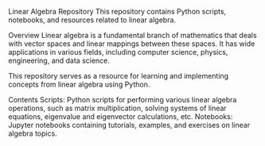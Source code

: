 Linear Algebra Repository
This repository contains Python scripts, notebooks, and resources related to linear algebra.

Overview
Linear algebra is a fundamental branch of mathematics that deals with vector spaces and linear mappings between these spaces. It has wide applications in various fields, including computer science, physics, engineering, and data science.

This repository serves as a resource for learning and implementing concepts from linear algebra using Python.

Contents
Scripts: Python scripts for performing various linear algebra operations, such as matrix multiplication, solving systems of linear equations, eigenvalue and eigenvector calculations, etc.
Notebooks: Jupyter notebooks containing tutorials, examples, and exercises on linear algebra topics.
